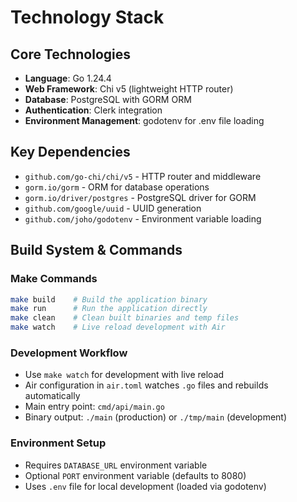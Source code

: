 # Technology Stack

## Core Technologies
- **Language**: Go 1.24.4
- **Web Framework**: Chi v5 (lightweight HTTP router)
- **Database**: PostgreSQL with GORM ORM
- **Authentication**: Clerk integration
- **Environment Management**: godotenv for .env file loading

## Key Dependencies
- `github.com/go-chi/chi/v5` - HTTP router and middleware
- `gorm.io/gorm` - ORM for database operations
- `gorm.io/driver/postgres` - PostgreSQL driver for GORM
- `github.com/google/uuid` - UUID generation
- `github.com/joho/godotenv` - Environment variable loading

## Build System & Commands

### Make Commands
```bash
make build    # Build the application binary
make run      # Run the application directly
make clean    # Clean built binaries and temp files
make watch    # Live reload development with Air
```

### Development Workflow
- Use `make watch` for development with live reload
- Air configuration in `air.toml` watches `.go` files and rebuilds automatically
- Main entry point: `cmd/api/main.go`
- Binary output: `./main` (production) or `./tmp/main` (development)

### Environment Setup
- Requires `DATABASE_URL` environment variable
- Optional `PORT` environment variable (defaults to 8080)
- Uses `.env` file for local development (loaded via godotenv)
